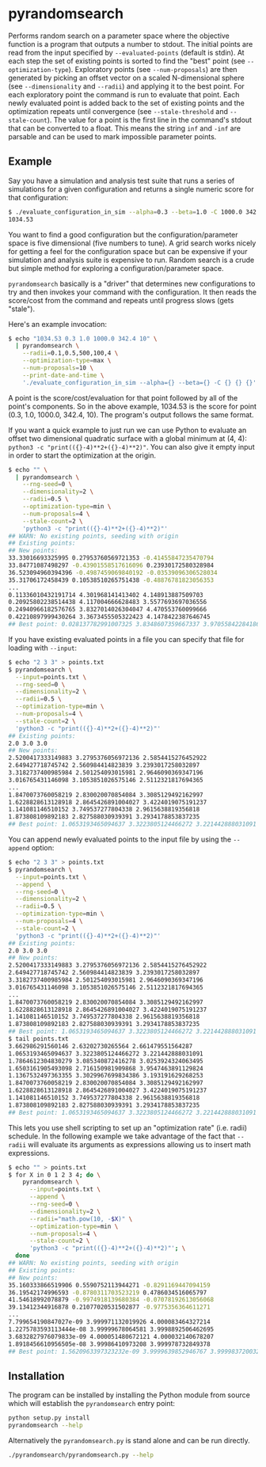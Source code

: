 # pyrandomsearch

Performs random search on a parameter space where the objective function is a program that outputs a number to stdout. The initial points are read from the input specified by `--evaluated-points` (default is stdin). At each step the set of existing points is sorted to find the "best" point (see `--optimization-type`). Exploratory points (see `--num-proposals`) are then generated by picking an offset vector on a scaled N-dimensional sphere (see `--dimensionality` and `--radii`) and applying it to the best point. For each exploratory point the command is run to evaluate that point. Each newly evaluated point is added back to the set of existing points and the optimization repeats until convergence (see `--stale-threshold` and `--stale-count`). The value for a point is the first line in the command's stdout that can be converted to a float. This means the string `inf` and `-inf` are parsable and can be used to mark impossible parameter points.

## Example

Say you have a simulation and analysis test suite that runs a series of simulations for a given configuration and returns a single numeric score for that configuration:

```sh
$ ./evaluate_configuration_in_sim --alpha=0.3 --beta=1.0 -C 1000.0 342.4 10
1034.53
```

You want to find a good configuration but the configuration/parameter space is five dimensional (five numbers to tune). A grid search works nicely for getting a feel for the configuration space but can be expensive if your simulation and analysis suite is expensive to run. Random search is a crude but simple method for exploring a configuration/parameter space.

`pyrandomsearch` basically is a "driver" that determines new configurations to try and then invokes your command with the configuration. It then reads the score/cost from the command and repeats until progress slows (gets "stale").

Here's an example invocation:

```sh
$ echo "1034.53 0.3 1.0 1000.0 342.4 10" \
  | pyrandomsearch \
    --radii=0.1,0.5,500,100,4 \
    --optimization-type=max \
    --num-proposals=10 \
    --print-date-and-time \
    './evaluate_configuration_in_sim --alpha={} --beta={} -C {} {} {}'
```

A point is the score/cost/evaluation for that point followed by all of the point's components. So in the above example, 1034.53 is the score for point (0.3, 1.0, 1000.0, 342.4, 10). The program's output follows the same format.

If you want a quick example to just run we can use Python to evaluate an offset two dimensional quadratic surface with a global minimum at (4, 4): `python3 -c "print(({}-4)**2+({}-4)**2)"`. You can also give it empty input in order to start the optimization at the origin.

```sh
$ echo "" \
  | pyrandomsearch \
    --rng-seed=0 \
    --dimensionality=2 \
    --radii=0.5 \
    --optimization-type=min \
    --num-proposals=4 \
    --stale-count=2 \
    'python3 -c "print(({}-4)**2+({}-4)**2)"'
## WARN: No existing points, seeding with origin
## Existing points:
## New points:
33.33016693325995 0.27953760569721353 -0.41455847235470794
33.84771087498297 -0.43901558517616096 0.23930172580328984
36.523094960394396 -0.4987459069840192 -0.03539096306528034
35.31706172458439 0.10538510265751438 -0.48876781823056353
...
0.11336010432191714 4.301968141413402 4.148913887509703
0.20925802238514438 4.117004666628483 3.5577693697036556
0.24940966182576765 3.8327014026304047 4.470553760099666
0.42210897999430264 3.3673455505322423 4.1478422387646745
## Best point: 0.028137782991007325 3.8348607359667337 3.9705584228418638
```

If you have existing evaluated points in a file you can specify that file for loading with `--input`:

```sh
$ echo "2 3 3" > points.txt
$ pyrandomsearch \
  --input=points.txt \
  --rng-seed=0 \
  --dimensionality=2 \
  --radii=0.5 \
  --optimization-type=min \
  --num-proposals=4 \
  --stale-count=2 \
  'python3 -c "print(({}-4)**2+({}-4)**2)"'
## Existing points:
2.0 3.0 3.0
## New points:
2.5200417333149883 3.2795376056972136 2.5854415276452922
2.649427718745742 2.560984414823839 3.2393017258032897
3.3182737400985984 2.501254093015981 2.9646090369347196
3.016765431146098 3.1053851026575146 2.5112321817694365
...
1.8470073760058219 2.830020070854084 3.3085129492162997
1.6228828613128918 2.8645426891004027 3.4224019075191237
1.141081146510152 3.749537277804338 2.9615638819356818
1.873808109892183 2.827588030939391 3.2934178853837235
## Best point: 1.0653193465094637 3.3223805124466272 3.221442888031091
```

You can append newly evaluated points to the input file by using the `--append` option:

```sh
$ echo "2 3 3" > points.txt
$ pyrandomsearch \
  --input=points.txt \
  --append \
  --rng-seed=0 \
  --dimensionality=2 \
  --radii=0.5 \
  --optimization-type=min \
  --num-proposals=4 \
  --stale-count=2 \
  'python3 -c "print(({}-4)**2+({}-4)**2)"'
## Existing points:
2.0 3.0 3.0
## New points:
2.5200417333149883 3.2795376056972136 2.5854415276452922
2.649427718745742 2.560984414823839 3.2393017258032897
3.3182737400985984 2.501254093015981 2.9646090369347196
3.016765431146098 3.1053851026575146 2.5112321817694365
...
1.8470073760058219 2.830020070854084 3.3085129492162997
1.6228828613128918 2.8645426891004027 3.4224019075191237
1.141081146510152 3.749537277804338 2.9615638819356818
1.873808109892183 2.827588030939391 3.2934178853837235
## Best point: 1.0653193465094637 3.3223805124466272 3.221442888031091
$ tail points.txt
3.662986291560146 2.63202730265564 2.661479551564287
1.0653193465094637 3.3223805124466272 3.221442888031091
1.7864612304830279 3.085340872416278 3.0253924324063495
1.6503161905493098 2.716150981909868 3.9547463891129824
1.1367532497363355 3.3029967699834386 3.193191629268253
1.8470073760058219 2.830020070854084 3.3085129492162997
1.6228828613128918 2.8645426891004027 3.4224019075191237
1.141081146510152 3.749537277804338 2.9615638819356818
1.873808109892183 2.827588030939391 3.2934178853837235
## Best point: 1.0653193465094637 3.3223805124466272 3.221442888031091
```

This lets you use shell scripting to set up an "optimization rate" (i.e. radii) schedule. In the following example we take advantage of the fact that `--radii` will evaluate its arguments as expressions allowing us to insert math expressions.

```sh
$ echo "" > points.txt
$ for X in 0 1 2 3 4; do \
    pyrandomsearch \
      --input=points.txt \
      --append \
      --rng-seed=0 \
      --dimensionality=2 \
      --radii="math.pow(10, -$X)" \
      --optimization-type=min \
      --num-proposals=4 \
      --stale-count=2 \
      'python3 -c "print(({}-4)**2+({}-4)**2)"'; \
  done
## WARN: No existing points, seeding with origin
## Existing points:
## New points:
35.160333866519906 0.5590752113944271 -0.8291169447094159
36.19542174996593 -0.8780311703523219 0.4786034516065797
41.54618992078879 -0.9974918139680384 -0.07078192613056068
39.13412344916878 0.21077020531502877 -0.9775356364611271
...
7.799654190847027e-09 3.999971132019926 4.000083464327214
1.2275783593113444e-08 3.99999678064581 3.9998892506462695
3.6832827976079833e-09 4.000051480672121 4.000032140678207
1.8918456610956505e-08 3.99986410973208 3.999978732849378
## Best point: 1.5620963397323232e-09 3.9999639852946767 3.999983720032549
```

## Installation

The program can be installed by installing the Python module from source which will establish the `pyrandomsearch` entry point:

```sh
python setup.py install
pyrandomsearch --help
```

Alternatively the `pyrandomsearch.py` is stand alone and can be run directly.

```sh
./pyrandomsearch/pyrandomsearch.py --help
```
